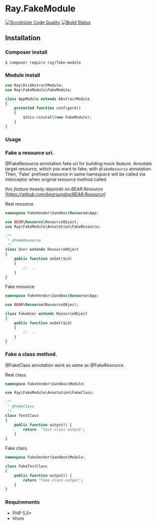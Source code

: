 # Ray.FakeModule 
[![Scrutinizer Code Quality](https://scrutinizer-ci.com/g/shingo-kumagai/Ray.FakeModule/badges/quality-score.png?b=master)](https://scrutinizer-ci.com/g/shingo-kumagai/Ray.FakeModule/?branch=master) [![Build Status](https://travis-ci.org/shingo-kumagai/Ray.FakeModule.svg)](https://travis-ci.org/shingo-kumagai/Ray.FakeModule)

## Installation

### Composer install

    $ composer require ray/fake-module
    
### Module install

```php
use Ray\Di\AbstractModule;
use Ray\FakeModule\FakeModule;

class AppModule extends AbstractModule
{
    protected function configure()
    {
        $this->install(new FakeModule);
    }
}
```
### Usage


### Fake a resource uri.

@FakeResource annotation fake uri for building mock feature.
Annotate target resource, which you want to fake, with `@FakeResource` annotation. Then, 'Fake' prefixed resource in same namespace will be called via interceptor when original resource method called.

*this feature heavily depends on BEAR.Resource [https://github.com/bearsunday/BEAR.Resource]*

Real resource
```php
namespace FakeVendor\Sandbox\Resource\App;

use BEAR\Resource\ResourceObject;
use Ray\FakeModule\Annotation\FakeResource;

/**
 * @FakeResource
 */
class User extends ResourceObject
{
    public function onGet($id)
    {
        // ...
    }
}
```

Fake resource
```php
namespace FakeVendor\Sandbox\Resource\App;

use BEAR\Resource\ResourceObject;

class FakeUser extends ResourceObject
{
    public function onGet($id)
    {
        // ...
    }
}
```

### Fake a class method.

@FakeClass annotation work as same as @FakeResource.

Real class.

```php
namespace FakeVendor\Sandbox\Module;

use Ray\FakeModule\Annotation\FakeClass;

/**
 * @FakeClass
 */
class TestClass
{
    public function output() {
        return  "test class output";
    }
}
```

Fake class.

```php
namespace FakeVendor\Sandbox\Module;

class FakeTestClass
{
    public function output() {
        return "fake class output";
    }
}
```

### Requirements

 * PHP 5.5+
 * hhvm

